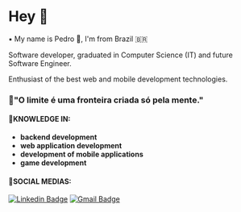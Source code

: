 # Hey 👋

▪  My name is Pedro 🧑, I'm from Brazil 🇧🇷

Software developer, graduated in Computer Science (IT) and future Software Engineer.

Enthusiast of the best web and mobile development technologies.


### 🔷"O limite é uma fronteira criada só pela mente."
#### 🔵KNOWLEDGE IN:
* **backend development**
* **web application development**
* **development of mobile applications**
* **game development**

#### 🔵SOCIAL MEDIAS:

[![Linkedin Badge](https://img.shields.io/badge/-Pedro%20Henrique-fffff?style=flat-square&logo=Linkedin&logoColor=white&link=https://www.linkedin.com/in/pedro-henrique-663094199/)](https://www.linkedin.com/in/pedro-henrique-663094199/) 
[![Gmail Badge](https://img.shields.io/badge/-pedroh93601@gmail.com-fffff?style=flat-square&logo=Gmail&logoColor=white&link=mailto:pedroh93601@gmail.com)](mailto:pedroh93601@gmail.com)
